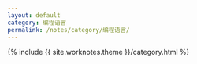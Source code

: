 ```yaml
---
layout: default
category: 编程语言
permalink: /notes/category/编程语言/
---
```

{% include {{ site.worknotes.theme }}/category.html %}